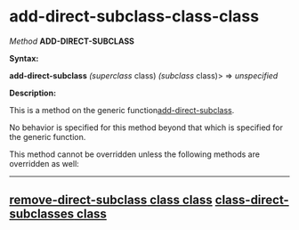 add-direct-subclass-class-class
===============================

*Method* **ADD-DIRECT-SUBCLASS**

**Syntax:**

**add-direct-subclass** *(superclass* class) *(subclass* class)> => *unspecified*

**Description:**

This is a method on the generic function[add-direct-subclass](/meta-object-protocol/add-direct-subclass).

No behavior is specified for this method beyond that which is specified for the generic function.

This method cannot be overridden unless the following methods are overridden as well:

  ---------------------------------------------------------------------------------
  [**remove-direct-subclass** class class](/meta-object-protocol/remove-direct-subclass-class-class)
  [**class-direct-subclasses** class](/meta-object-protocol/class-direct-subclasses-class)
  ---------------------------------------------------------------------------------


